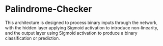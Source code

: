 # Palindrome-Checker
This architecture is designed to process binary inputs through the network, with the hidden layer applying Sigmoid activation to introduce non-linearity, and the output layer using Sigmoid activation to produce a binary classification or prediction.
